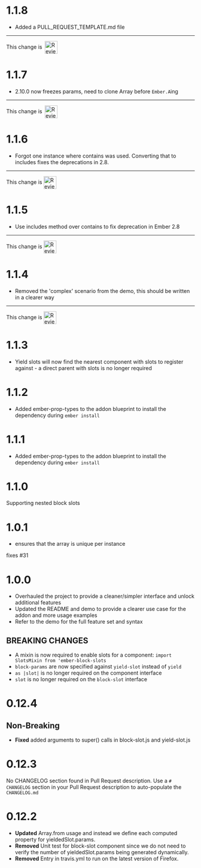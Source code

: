 # 1.1.8
- Added a PULL_REQUEST_TEMPLATE.md file

<!-- Reviewable:start -->
---
This change is [<img src="https://reviewable.io/review_button.svg" height="34" align="absmiddle" alt="Reviewable"/>](https://reviewable.io/reviews/ciena-blueplanet/ember-block-slots/46)
<!-- Reviewable:end -->


# 1.1.7
* 2.10.0 now freezes params, need to clone Array before `Ember.A`ing

<!-- Reviewable:start -->
---
This change is [<img src="https://reviewable.io/review_button.svg" height="34" align="absmiddle" alt="Reviewable"/>](https://reviewable.io/reviews/ciena-blueplanet/ember-block-slots/44)
<!-- Reviewable:end -->


# 1.1.6
* Forgot one instance where contains was used. Converting that to includes fixes the deprecations in 2.8.

<!-- Reviewable:start -->
---
This change is [<img src="https://reviewable.io/review_button.svg" height="34" align="absmiddle" alt="Reviewable"/>](https://reviewable.io/reviews/ciena-blueplanet/ember-block-slots/42)
<!-- Reviewable:end -->


# 1.1.5
* Use includes method over contains to fix deprecation in Ember 2.8

<!-- Reviewable:start -->
---
This change is [<img src="https://reviewable.io/review_button.svg" height="34" align="absmiddle" alt="Reviewable"/>](https://reviewable.io/reviews/ciena-blueplanet/ember-block-slots/41)
<!-- Reviewable:end -->


# 1.1.4

* Removed the 'complex' scenario from the demo, this should be written in a clearer way

<!-- Reviewable:start -->
---
This change is [<img src="https://reviewable.io/review_button.svg" height="34" align="absmiddle" alt="Reviewable"/>](https://reviewable.io/reviews/ciena-blueplanet/ember-block-slots/40)
<!-- Reviewable:end -->


# 1.1.3

* Yield slots will now find the nearest component with slots to register against - a direct parent with slots is no longer required


# 1.1.2

- Added ember-prop-types to the addon blueprint to install the dependency during `ember install`


# 1.1.1

- Added ember-prop-types to the addon blueprint to install the dependency during `ember install`


# 1.1.0

Supporting nested block slots


# 1.0.1

- ensures that the array is unique per instance

fixes #31


# 1.0.0

- Overhauled the project to provide a cleaner/simpler interface and unlock additional features
- Updated the README and demo to provide a clearer use case for the addon and more usage examples
- Refer to the demo for the full feature set and syntax

## BREAKING CHANGES

- A mixin is now required to enable slots for a component: `import SlotsMixin from 'ember-block-slots`
- `block-params` are now specified against `yield-slot` instead of `yield`
- `as |slot|` is no longer required on the component interface
- `slot` is no longer required on the `block-slot` interface

# 0.12.4

## Non-Breaking

* **Fixed** added arguments to super() calls in block-slot.js and yield-slot.js

# 0.12.3
No CHANGELOG section found in Pull Request description.
Use a `# CHANGELOG` section in your Pull Request description to auto-populate the `CHANGELOG.md`

# 0.12.2

* **Updated** Array.from usage and instead we define each computed property for yieldedSlot.params.
* **Removed** Unit test for block-slot component since we do not need to verify the number of yieldedSlot.params being generated dynamically.
* **Removed** Entry in travis.yml to run on the latest version of Firefox.
